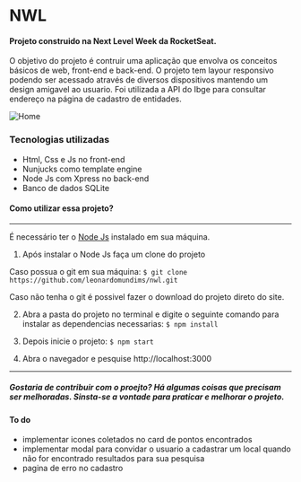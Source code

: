 # NWL
#### Projeto construido na Next Level Week da RocketSeat. 
O objetivo do projeto é contruir uma aplicação que envolva os conceitos básicos de web, front-end e back-end. O projeto tem layour responsivo podendo ser acessado através de diversos dispositivos mantendo um design amigavel ao usuario. Foi utilizada a API do Ibge para consultar endereço na página de cadastro de entidades.

![Home](https://raw.github.com/leonardomundims/nwl/master/screenshot/ecoleta.gif)


### Tecnologias utilizadas
- Html, Css e Js no front-end
- Nunjucks como template engine
- Node Js com Xpress no back-end
- Banco de dados SQLite

#### Como utilizar essa projeto?
---
É necessário ter o [Node Js](https://nodejs.org/en/download/ "Node Js") instalado em sua máquina.

1. Após instalar o Node Js faça um clone do projeto

 Caso possua o git em sua máquina:
`$ git clone https://github.com/leonardomundims/nwl.git`

 Caso não tenha o git é possivel fazer o download do projeto direto do site.

2. Abra a pasta do projeto no terminal e digite o seguinte comando para instalar as dependencias necessarias:
`$ npm install`

3. Depois inicie o projeto:
`$ npm start`

4. Abra o navegador e pesquise http://localhost:3000

____
##### Gostaria de contribuir com o proejto? Há algumas coisas que precisam ser melhoradas. Sinsta-se a vontade para praticar e melhorar o projeto.
#### To do
- implementar icones coletados no card de pontos encontrados
- implementar modal para convidar o usuario a cadastrar um local quando não for encontrado resultados para sua pesquisa
- pagina de erro no cadastro